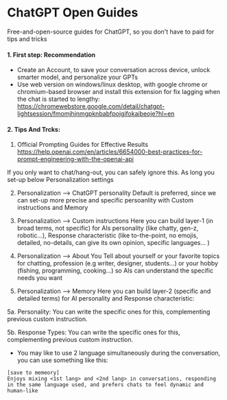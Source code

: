 # ChatGPT Open Guides
Free-and-open-source guides for ChatGPT, so you don't have to paid for tips and tricks

#### 1. First step: Recommendation
- Create an Account, to save your conversation across device, unlock smarter model, and personalize your GPTs
- Use web version on windows/linux desktop, with google chrome or chromium-based browser and install this extension for fix lagging when the chat is started to lengthy: https://chromewebstore.google.com/detail/chatgpt-lightsession/fmomjhjnmgpknbabfpojgifokaibeoje?hl=en

#### 2. Tips And Trcks:
1. Official Prompting Guides for Effective Results 
https://help.openai.com/en/articles/6654000-best-practices-for-prompt-engineering-with-the-openai-api

If you only want to chat/hang-out, you can safely ignore this. As long you set-up below Personalization settings

2. Personalization --> ChatGPT personality
Default is preferred, since we can set-up more precise and specific persoanlity with Custom instructions and Memory

3. Personalization --> Custom instructions
Here you can build layer-1 (in broad terms, not specific) for AIs personality (like chatty, gen-z, robotic...), Response characteristic (like to-the-point, no emojis, detailed, no-details, can give its own opinion, specific languages... )

4. Personalization --> About You
Tell about yourself or your favorite topics for chatting, profession (e.g writer, designer, students...) or your hobby (fishing, programming, cooking...) so AIs can understand the specific needs you want

5. Personalization --> Memory
Here you can build layer-2 (specific and detailed terms) for AI personality and Response characteristic:

5a. Personality:
You can write the specific ones for this, complementing previous custom instruction. 

5b. Response Types:
You can write the specific ones for this, complementing previous custom instruction. 
- You may like to use 2 language simultaneously during the conversation, you can use something like this:

```
[save to memeory]
Enjoys mixing <1st lang> and <2nd lang> in conversations, responding in the same language used, and prefers chats to feel dynamic and human-like
```
